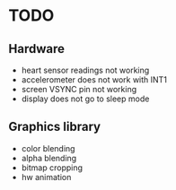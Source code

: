 # TODO
## Hardware
- heart sensor readings not working
- accelerometer does not work with INT1
- screen VSYNC pin not working
- display does not go to sleep mode

## Graphics library
- color blending
- alpha blending
- bitmap cropping
- hw animation